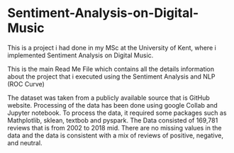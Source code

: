 # Sentiment-Analysis-on-Digital-Music
This is a project i had done in my MSc at the University of Kent, where i implemented Sentiment Analysis on Digital Music.

This is the main Read Me File which contains all the details information about the project that i executed using the Sentiment Analysis and NLP (ROC Curve)

The dataset was taken from a publicly available source that is GitHub website. Processing of the data has been done using google Collab and Jupyter notebook. To process the data, it required some packages such as Mathplotlib, sklean, textbob and pyspark. The Data consisted of 169,781 reviews that is from 2002 to 2018 mid. There are no missing values in the data and the data is consistent with a mix of reviews of positive, negative, and neutral. 
